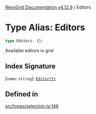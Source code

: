 [RevoGrid Documentation v4.12.9](README.md) / Editors

# Type Alias: Editors

```ts
type Editors: {};
```

Available editors in grid

## Index Signature

 \[`name`: `string`\]: [`EditorCtr`](TypeAlias.EditorCtr.md)

## Defined in

[src/types/selection.ts:146](https://github.com/revolist/revogrid/blob/5b626b1ece93ea60f82047d059b8a2635455feb4/src/types/selection.ts#L146)
